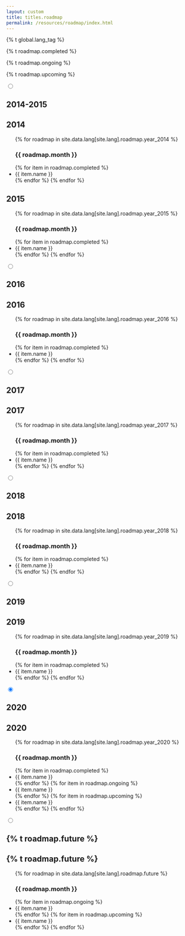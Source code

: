 ```yaml
---
layout: custom
title: titles.roadmap
permalink: /resources/roadmap/index.html
---
```

{% t global.lang_tag %}
<div class="roadmap">
    <div class="pre-roadmap container">
        <div class="row center-xs">
            <div class="col-sm-3 col-xs-4">
                <p class="pre-completed">{% t roadmap.completed %}</p>
            </div>
            <div class="col-sm-3 col-xs-4">
                <p class="pre-ongoing">{% t roadmap.ongoing %}</p>
            </div>
            <div class="col-sm-3 col-xs-4">
                <p class="pre-upcoming">{% t roadmap.upcoming %}</p>
            </div>
        </div>
    </div>
    <section class="container">
        <div class="row">
            <div class="col-lg-12 col-md-12 col-sm-12 col-xs-12">
                <div class="tabPanel-widget">
                    <label for="tab-1" tabindex="0"></label>
                    <input id="tab-1" type="radio" name="tabs" aria-hidden="true">
                    <h2>2014-2015</h2>
                    <div class="tabPanel-content">
                        <h2>2014</h2>
                            <ul>
                                {% for roadmap in site.data.lang[site.lang].roadmap.year_2014 %}
                                    <h3 id="months">{{ roadmap.month }}</h3>
                                    {% for item in roadmap.completed %}
                                        <li class="completed">{{ item.name }}</li>
                                    {% endfor %}
                                {% endfor %}
                            </ul>
                        <h2>2015</h2>
                            <ul>
                                {% for roadmap in site.data.lang[site.lang].roadmap.year_2015 %}
                                    <h3 id="months">{{ roadmap.month }}</h3>
                                    {% for item in roadmap.completed %}
                                        <li class="completed">{{ item.name }}</li>
                                    {% endfor %}
                                {% endfor %}
                            </ul>
                    </div>
                    <label for="tab-2" tabindex="0"></label>
                    <input id="tab-2" type="radio" name="tabs" aria-hidden="true">
                    <h2>2016</h2>
                    <div class="tabPanel-content">
                        <h2>2016</h2>
                            <ul>
                                {% for roadmap in site.data.lang[site.lang].roadmap.year_2016 %}
                                    <h3 id="months">{{ roadmap.month }}</h3>
                                    {% for item in roadmap.completed %}
                                        <li class="completed">{{ item.name }}</li>
                                    {% endfor %}
                                {% endfor %}
                            </ul>
                    </div>
                    <label for="tab-3" tabindex="0"></label>
                    <input id="tab-3" type="radio" name="tabs" aria-hidden="true">
                    <h2>2017</h2>
                    <div class="tabPanel-content">
                        <h2>2017</h2>
                            <ul>
                                {% for roadmap in site.data.lang[site.lang].roadmap.year_2017 %}
                                    <h3 id="months">{{ roadmap.month }}</h3>
                                    {% for item in roadmap.completed %}
                                        <li class="completed">{{ item.name }}</li>
                                    {% endfor %}
                                {% endfor %}
                            </ul>
                    </div>
                    <label for="tab-4" tabindex="0"></label>
                    <input id="tab-4" type="radio" name="tabs" aria-hidden="true">
                    <h2>2018</h2>
                    <div class="tabPanel-content">
                        <h2>2018</h2>
                            <ul>
                                {% for roadmap in site.data.lang[site.lang].roadmap.year_2018 %}
                                    <h3 id="months">{{ roadmap.month }}</h3>
                                    {% for item in roadmap.completed %}
                                        <li class="completed">{{ item.name }}</li>
                                    {% endfor %}
                                {% endfor %}
                            </ul>
                    </div>
                    <label for="tab-5" tabindex="0"></label>
                    <input id="tab-5" type="radio" name="tabs" aria-hidden="true">
                    <h2>2019</h2>
                    <div class="tabPanel-content">
                        <h2>2019</h2>
                            <ul>
                                {% for roadmap in site.data.lang[site.lang].roadmap.year_2019 %}
                                    <h3 id="months">{{ roadmap.month }}</h3>
                                    {% for item in roadmap.completed %}
                                        <li class="completed">{{ item.name }}</li>
                                    {% endfor %}
                                {% endfor %}
                            </ul>
                    </div>
                    <label for="tab-6" tabindex="0"></label>
                    <input id="tab-6" type="radio" name="tabs" aria-hidden="true" checked>
                    <h2>2020</h2>
                    <div class="tabPanel-content">
                        <h2>2020</h2>
                            <ul>
                                {% for roadmap in site.data.lang[site.lang].roadmap.year_2020 %}
                                    <h3 id="months">{{ roadmap.month }}</h3>
                                    {% for item in roadmap.completed %}
                                        <li class="completed">{{ item.name }}</li>
                                    {% endfor %}
                                    {% for item in roadmap.ongoing %}
                                        <li class="ongoing">{{ item.name }}</li>
                                    {% endfor %}
                                    {% for item in roadmap.upcoming %}
                                        <li class="upcoming">{{ item.name }}</li>
                                    {% endfor %}
                                {% endfor %}
                            </ul>
                    </div>
                    <label for="tab-7" tabindex="0"></label>
                    <input id="tab-7" type="radio" name="tabs" aria-hidden="true">
                    <h2>{% t roadmap.future %}</h2>
                    <div class="tabPanel-content">
                        <h2>{% t roadmap.future %}</h2>
                            <ul>
                                {% for roadmap in site.data.lang[site.lang].roadmap.future %}
                                    <h3 id="months">{{ roadmap.month }}</h3>
                                    {% for item in roadmap.ongoing %}
                                        <li class="ongoing">{{ item.name }}</li>
                                    {% endfor %}
                                    {% for item in roadmap.upcoming %}
                                        <li class="upcoming">{{ item.name }}</li>
                                    {% endfor %}
                                {% endfor %}
                            </ul>
                    </div>
                </div>
            </div>
        </div>
    </section>
</div>
